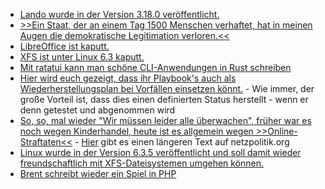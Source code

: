 * [Lando wurde in der Version 3.18.0 veröffentlicht.](https://github.com/lando/lando/releases/tag/v3.18.0)
* [>>Ein Staat, der an einem Tag 1500 Menschen verhaftet, hat in meinen Augen die demokratische Legitimation verloren.<<](https://blog.fefe.de/?ts=9a8be3f9)
* [LibreOffice ist kaputt.](https://www.linux-magazin.de/blogs/kritische-luecke-in-libreoffice/)
* [XFS ist unter Linux 6.3 kaputt.](https://www.linux-magazin.de/news/linux-6-3-bug-zerstoert-xfs-dateisystem/)
* [Mit ratatui kann man schöne CLI-Anwendungen in Rust schreiben](https://blog.orhun.dev/ratatui-0-21-0/)
* [Hier wird euch gezeigt, dass ihr Playbook's auch als Wiederherstellungsplan bei Vorfällen einsetzen könnt.](https://www.freecodecamp.org/news/use-playbooks-for-incident-recovery/) - Wie immer, der große Vorteil ist, dass dies einen definierten Status herstellt - wenn er denn getestet und abgenommen wird
* [So, so, mal wieder "Wir müssen leider alle überwachen", früher war es noch wegen Kinderhandel, heute ist es allgemein wegen >>Online-Straftaten<<](https://tuxproject.de/blog/2023/05/seid-terroristen-5/) - [Hier](https://www.patrick-breyer.de/vorratsdatenspeicherung-rote-linie-gegen-speicherung-von-ip-adressen-der-buergerinnen/) gibt es einen längeren Text auf netzpolitik.org
* [Linux wurde in der Version 6.3.5 veröffentlicht und soll damit wieder freundschaftlich mit XFS-Dateisystemen umgehen können.](https://www.phoronix.com/news/Linux-6.3.5-Released)
* [Brent schreibt wieder ein Spiel in PHP](https://stitcher.io/blog/procedurally-generated-game-in-php)

